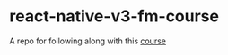 # react-native-v3-fm-course

A repo for following along with this [course](https://frontendmasters.com/courses/react-native-v3/)
